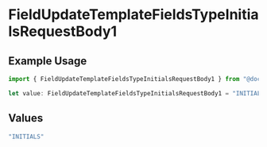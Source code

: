 # FieldUpdateTemplateFieldsTypeInitialsRequestBody1

## Example Usage

```typescript
import { FieldUpdateTemplateFieldsTypeInitialsRequestBody1 } from "@documenso/sdk-typescript/models/operations";

let value: FieldUpdateTemplateFieldsTypeInitialsRequestBody1 = "INITIALS";
```

## Values

```typescript
"INITIALS"
```